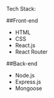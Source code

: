 Tech Stack:

##Front-end
- HTML
- CSS
- React.js
- React Router 

##Back-end
- Node.js
- Express.js
- Mongoose